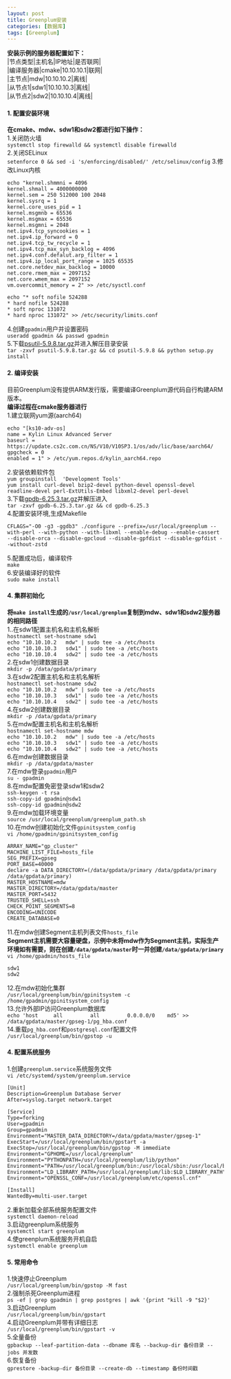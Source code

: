 ```yaml
---
layout: post
title: Greenplum安装
categories: [数据库]
tags: [Greenplum]
---
```

**安装示例的服务器配置如下：**  
|节点类型|主机名|IP地址|是否联网|  
|编译服务器|cmake|10.10.10.1|联网|  
|主节点|mdw|10.10.10.2|离线|  
|从节点1|sdw1|10.10.10.3|离线|  
|从节点2|sdw2|10.10.10.4|离线|  
<!-- more -->
#### 1. 配置安装环境
**在cmake、mdw、sdw1和sdw2都进行如下操作：**  
1.关闭防火墙  
`systemctl stop firewalld && systemctl disable firewalld`  
2.关闭SELinux  
`setenforce 0 && sed -i 's/enforcing/disabled/' /etc/selinux/config`
3.修改Linux内核  
```
echo "kernel.shmmni = 4096
kernel.shmall = 4000000000
kernel.sem = 250 512000 100 2048
kernel.sysrq = 1
kernel.core_uses_pid = 1
kernel.msgmnb = 65536
kernel.msgmax = 65536
kernel.msgmni = 2048
net.ipv4.tcp_syncookies = 1
net.ipv4.ip_forward = 0
net.ipv4.tcp_tw_recycle = 1
net.ipv4.tcp_max_syn_backlog = 4096
net.ipv4.conf.defalut.arp_filter = 1
net.ipv4.ip_local_port_range = 1025 65535
net.core.netdev_max_backlog = 10000
net.core.rmem_max = 2097152
net.core.wmem_max = 2097152
vm.overcommit_memory = 2" >> /etc/sysctl.conf
```
```
echo "* soft nofile 524288
* hard nofile 524288
* soft nproc 131072
* hard nproc 131072" >> /etc/security/limits.conf
```
4.创建`gpadmin`用户并设置密码  
`useradd gpadmin && passwd gpadmin`  
5.下载[psutil-5.9.8.tar.gz](https://files.pythonhosted.org/packages/90/c7/6dc0a455d111f68ee43f27793971cf03fe29b6ef972042549db29eec39a2/psutil-5.9.8.tar.gz)并进入解压目录安装  
`tar -zxvf psutil-5.9.8.tar.gz && cd psutil-5.9.8 && python setup.py install`  
#### 2. 编译安装
目前Greenplum没有提供ARM发行版，需要编译Greenplum源代码自行构建ARM版本。  
**编译过程在cmake服务器进行**  
1.建立联网yum源(aarch64)  
```
echo "[ks10-adv-os]
name = Kylin Linux Advanced Server
baseurl = https://update.cs2c.com.cn/NS/V10/V10SP3.1/os/adv/lic/base/aarch64/
gpgcheck = 0
enabled = 1" > /etc/yum.repos.d/kylin_aarch64.repo
```
2.安装依赖软件包  
`yum groupinstall  'Development Tools'`  
`yum install curl-devel bzip2-devel python-devel openssl-devel readline-devel perl-ExtUtils-Embed libxml2-devel perl-devel`  
3.下载[gpdb-6.25.3.tar.gz](https://github.com/greenplum-db/gpdb/archive/refs/tags/6.25.3.tar.gz)并解压进入  
`tar -zxvf gpdb-6.25.3.tar.gz && cd gpdb-6.25.3`  
4.配置安装环境,生成Makefile  
```
CFLAGS="-O0 -g3 -ggdb3" ./configure --prefix=/usr/local/greenplum --with-perl --with-python --with-libxml --enable-debug --enable-cassert --disable-orca --disable-gpcloud --disable-gpfdist --disable-gpfdist --without-zstd
```
5.配置成功后，编译软件  
`make`  
6.安装编译好的软件  
`sudo make install`  
#### 4. 集群初始化
**将`make install`生成的`/usr/local/grenplum`复制到mdw、sdw1和sdw2服务器的相同路径**  
1..在sdw1配置主机名和主机名解析  
`hostnamectl set-hostname sdw1`  
`echo "10.10.10.2   mdw" | sudo tee -a /etc/hosts`  
`echo "10.10.10.3   sdw1" | sudo tee -a /etc/hosts`  
`echo "10.10.10.4   sdw2" | sudo tee -a /etc/hosts`  
2.在sdw1创建数据目录  
`mkdir -p /data/gpdata/primary`  
3.在sdw2配置主机名和主机名解析  
`hostnamectl set-hostname sdw2`  
`echo "10.10.10.2   mdw" | sudo tee -a /etc/hosts`  
`echo "10.10.10.3   sdw1" | sudo tee -a /etc/hosts`  
`echo "10.10.10.4   sdw2" | sudo tee -a /etc/hosts`  
4.在sdw2创建数据目录  
`mkdir -p /data/gpdata/primary`  
5.在mdw配置主机名和主机名解析  
`hostnamectl set-hostname mdw`  
`echo "10.10.10.2   mdw" | sudo tee -a /etc/hosts`  
`echo "10.10.10.3   sdw1" | sudo tee -a /etc/hosts`  
`echo "10.10.10.4   sdw2" | sudo tee -a /etc/hosts`  
6.在mdw创建数据目录  
`mkdir -p /data/gpdata/master`  
7.在mdw登录`gpadmin`用户  
`su - gpadmin`  
8.在mdw配置免密登录sdw1和sdw2  
`ssh-keygen -t rsa`  
`ssh-copy-id gpadmin@sdw1`  
`ssh-copy-id gpadmin@sdw2`  
9.在mdw加载环境变量  
`source /usr/local/greenplum/greenplum_path.sh`  
10.在mdw创建初始化文件`gpinitsystem_config`  
`vi /home/gpadmin/gpinitsystem_config`  
```
ARRAY_NAME="gp_cluster"
MACHINE_LIST_FILE=hosts_file
SEG_PREFIX=gpseg
PORT_BASE=40000
declare -a DATA_DIRECTORY=(/data/gpdata/primary /data/gpdata/primary /data/gpdata/primary)
MASTER_HOSTNAME=mdw
MASTER_DIRECTORY=/data/gpdata/master
MASTER_PORT=5432
TRUSTED_SHELL=ssh
CHECK_POINT_SEGMENTS=8
ENCODING=UNICODE
CREATE_DATABASE=0
```
11.在mdw创建Segment主机列表文件`hosts_file`   
**Segment主机需要大容量硬盘，示例中未将mdw作为Segment主机，实际生产环境如有需要，则在创建`/data/gpdata/master`时一并创建`/data/gpdata/primary`**  
`vi /home/gpadmin/hosts_file`  
```
sdw1
sdw2
```
12.在mdw初始化集群  
`/usr/local/greenplum/bin/gpinitsystem -c /home/gpadmin/gpinitsystem_config`  
13.允许外部IP访问Greenplum数据库  
`echo 'host     all         all         0.0.0.0/0    md5' >> /data/gpdata/master/gpseg-1/pg_hba.conf`  
14.重载`pg_hba.conf`和`postgresql.conf`配置文件  
`/usr/local/greenplum/bin/gpstop -u`  
#### 4. 配置系统服务
1.创建`greenplum.service`系统服务文件  
`vi /etc/systemd/system/greenplum.service`  
```
[Unit]
Description=Greenplum Database Server
After=syslog.target network.target

[Service]
Type=forking
User=gpadmin
Group=gpadmin
Environment="MASTER_DATA_DIRECTORY=/data/gpdata/master/gpseg-1"
ExecStart=/usr/local/greenplum/bin/gpstart -a
ExecStop=/usr/local/greenplum/bin/gpstop -M immediate
Environment="GPHOME=/usr/local/greenplum"
Environment="PYTHONPATH=/usr/local/greenplum/lib/python"
Environment="PATH=/usr/local/greenplum/bin:/usr/local/sbin:/usr/local/bin:/usr/sbin:/usr/bin:/sbin:/bin"
Environment="LD_LIBRARY_PATH=/usr/local/greenplum/lib:$LD_LIBRARY_PATH"
Environment="OPENSSL_CONF=/usr/local/greenplum/etc/openssl.cnf"

[Install]
WantedBy=multi-user.target
```
2.重新加载全部系统服务配置文件  
`systemctl daemon-reload`  
3.启动greenplum系统服务  
`systemctl start greenplum`  
4.使greenplum系统服务开机自启  
`systemctl enable greenplum`  
#### 5. 常用命令
1.快速停止Greenplum  
`/usr/local/greenplum/bin/gpstop -M fast`  
2.强制杀死Greenplum进程  
`ps -ef | grep gpadmin | grep postgres | awk '{print "kill -9 "$2}'`  
3.启动Greenplum  
`/usr/local/greenplum/bin/gpstart`  
4.启动Greenplum并带有详细日志  
`/usr/local/greenplum/bin/gpstart -v`  
5.全量备份  
`gpbackup --leaf-partition-data --dbname 库名 --backup-dir 备份目录 --jobs 并发数`  
6.恢复备份  
`gprestore -backup-dir 备份目录 --create-db --timestamp 备份时间戳`  
